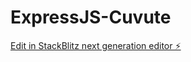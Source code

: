# ExpressJS-Cuvute

[Edit in StackBlitz next generation editor ⚡️](https://stackblitz.com/~/github.com/akashk2002/ExpressJS-Cuvute)